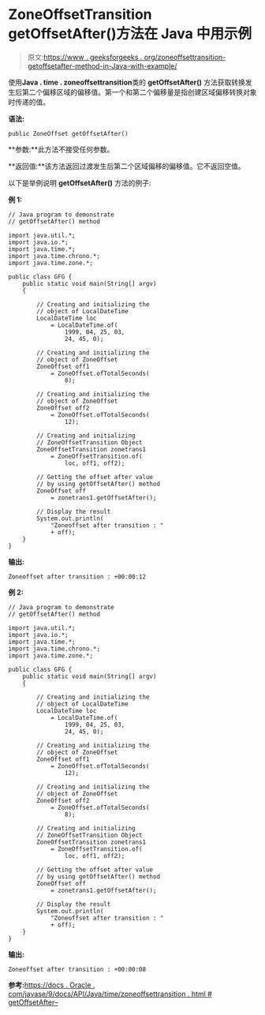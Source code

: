 # ZoneOffsetTransition getOffsetAfter()方法在 Java 中用示例

> 原文:[https://www . geeksforgeeks . org/zoneoffsettransition-getoffsetafter-method-in-Java-with-example/](https://www.geeksforgeeks.org/zoneoffsettransition-getoffsetafter-method-in-java-with-example/)

使用**Java . time . zoneoffsettransition**类的 **getOffsetAfter()** 方法获取转换发生后第二个偏移区域的偏移值。第一个和第二个偏移量是指创建区域偏移转换对象时传递的值。

**语法:**

```
public ZoneOffset getOffsetAfter()
```

**参数:**此方法不接受任何参数。

**返回值:**该方法返回过渡发生后第二个区域偏移的偏移值。它不返回空值。

以下是举例说明 **getOffsetAfter()** 方法的例子:

**例 1:**

```
// Java program to demonstrate
// getOffsetAfter() method

import java.util.*;
import java.io.*;
import java.time.*;
import java.time.chrono.*;
import java.time.zone.*;

public class GFG {
    public static void main(String[] argv)
    {

        // Creating and initializing the
        // object of LocalDateTime
        LocalDateTime loc
            = LocalDateTime.of(
                1999, 04, 25, 03,
                24, 45, 0);

        // Creating and initializing the
        // object of ZoneOffset
        ZoneOffset off1
            = ZoneOffset.ofTotalSeconds(
                8);

        // Creating and initializing the
        // object of ZoneOffset
        ZoneOffset off2
            = ZoneOffset.ofTotalSeconds(
                12);

        // Creating and initializing
        // ZoneOffsetTransition Object
        ZoneOffsetTransition zonetrans1
            = ZoneOffsetTransition.of(
                loc, off1, off2);

        // Getting the offset after value
        // by using getOffsetAfter() method
        ZoneOffset off
            = zonetrans1.getOffsetAfter();

        // Display the result
        System.out.println(
            "Zoneoffset after transition : "
            + off);
    }
}
```

**输出:**

```
Zoneoffset after transition : +00:00:12

```

**例 2:**

```
// Java program to demonstrate
// getOffsetAfter() method

import java.util.*;
import java.io.*;
import java.time.*;
import java.time.chrono.*;
import java.time.zone.*;

public class GFG {
    public static void main(String[] argv)
    {

        // Creating and initializing the
        // object of LocalDateTime
        LocalDateTime loc
            = LocalDateTime.of(
                1999, 04, 25, 03,
                24, 45, 0);

        // Creating and initializing the
        // object of ZoneOffset
        ZoneOffset off1
            = ZoneOffset.ofTotalSeconds(
                12);

        // Creating and initializing the
        // object of ZoneOffset
        ZoneOffset off2
            = ZoneOffset.ofTotalSeconds(
                8);

        // Creating and initializing
        // ZoneOffsetTransition Object
        ZoneOffsetTransition zonetrans1
            = ZoneOffsetTransition.of(
                loc, off1, off2);

        // Getting the offset after value
        // by using getOffsetAfter() method
        ZoneOffset off
            = zonetrans1.getOffsetAfter();

        // Display the result
        System.out.println(
            "Zoneoffset after transition : "
            + off);
    }
}
```

**输出:**

```
Zoneoffset after transition : +00:00:08

```

**参考:**[https://docs . Oracle . com/javase/9/docs/API/Java/time/zoneoffsettransition . html # getOffsetAfter–](https://docs.oracle.com/javase/9/docs/api/java/time/zone/ZoneOffsetTransition.html#getOffsetAfter--)